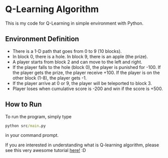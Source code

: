 # Q-Learning Algorithm

This is my code for Q-Learning in simple environment with Python.

## Environment Definition
- There is a 1-D path that goes from 0 to 9 (10 blocks).
- In block 0, there is a hole. In block 9, there is an apple (the prize).
- A player starts from block 2 and can move to the left and right.
- If the player falls to the hole (block 0), the player is punished for -100. If the player gets the prize, the player receive +100. If the player is on the other block (1-8), the player gets -1.
- If the player arrive at 0 or 9, the player will be teleported to block 3.
- Player loses when cumulative score is -200 and win if the score is +500.

## How to Run

To run the program, simply type 

```cmd
python src/main.py
```

in your command prompt.

If you are interested in understanding what is Q-learning algorithm, please see this very awesome tutorial [here!](https://huggingface.co/blog/deep-rl-q-part1) :D

